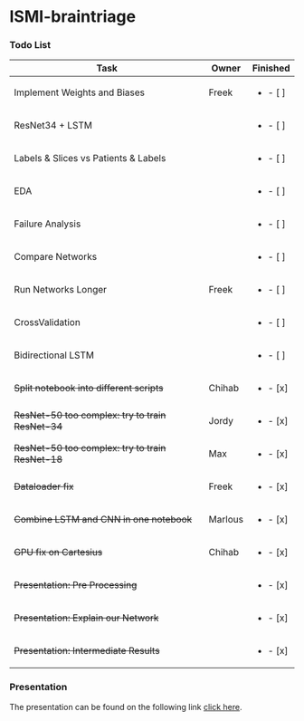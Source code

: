 # ISMI-braintriage

### Todo List
| Task           | Owner  | Finished | 
|----------------|---------------|---------------|
| Implement Weights and Biases | Freek | <ul><li>- [ ] </li></ul>
| ResNet34 + LSTM | | <ul><li>- [ ] </li></ul>
| Labels & Slices vs Patients & Labels | | <ul><li>- [ ] </li></ul>
| EDA | | <ul><li>- [ ] </li></ul>
| Failure Analysis | | <ul><li>- [ ] </li></ul> 
| Compare Networks | | <ul><li>- [ ] </li></ul>
| Run Networks Longer | Freek | <ul><li>- [ ] </li></ul>
| CrossValidation | | <ul><li>- [ ] </li></ul>
| Bidirectional LSTM | | <ul><li>- [ ] </li></ul>
| ~~Split notebook into different scripts~~   | Chihab | <ul><li>- [x] </li></ul>
| ~~ResNet-50 too complex: try to train ResNet-34~~| Jordy| <ul><li>- [x] </li></ul>
| ~~ResNet-50 too complex: try to train ResNet-18~~| Max | <ul><li>- [x] </li></ul>
| ~~Dataloader fix~~| Freek | <ul><li>- [x] </li></ul>
| ~~Combine LSTM and CNN in one notebook~~ | Marlous | <ul><li>- [x] </li></ul>
| ~~GPU fix on Cartesius~~| Chihab | <ul><li>- [x] </li></ul>
| ~~Presentation: Pre Processing~~| | <ul><li>- [x] </li></ul>
| ~~Presentation: Explain our Network~~ | | <ul><li>- [x] </li></ul>
| ~~Presentation: Intermediate Results~~| | <ul><li>- [x] </li></ul>


### Presentation 
The presentation can be found on the following link [click here](https://docs.google.com/presentation/d/1yUGkOMMU637ivkhVN_geklRppa8NqIvNW7mUkztQ098/edit?usp=sharing).
